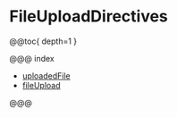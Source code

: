<a id="fileuploaddirectives"></a>
# FileUploadDirectives

@@toc{ depth=1 }

@@@ index

* [uploadedFile](uploadedFile.md)
* [fileUpload](fileUpload.md)

@@@